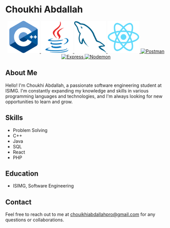 # Choukhi Abdallah

<p align="center">
  
  <a href="https://github.com/devicons/devicon">
    <img src="https://github.com/devicons/devicon/blob/master/icons/cplusplus/cplusplus-original.svg" alt="C++" width="100" height="100">
  </a>
  <a href="https://github.com/devicons/devicon">
    <img src="https://github.com/devicons/devicon/blob/master/icons/java/java-original.svg" alt="Java" width="100" height="100">
  </a>
  <a href="https://github.com/devicons/devicon">
    <img src="https://github.com/devicons/devicon/blob/master/icons/mysql/mysql-original.svg" alt="SQL" width="100" height="100">
  </a>
  <a href="https://github.com/devicons/devicon">
    <img src="https://github.com/devicons/devicon/blob/master/icons/react/react-original.svg" alt="Reac" width="100" height="100">
  </a>
  <a href="https://github.com/devicons/devicon">
    <img src="https://cdn.jsdelivr.net/gh/devicons/devicon/icons/postman/postman-original.svg" alt="Postman" width="100" height="100">
  </a>
  <a href="https://github.com/devicons/devicon">
    <img src="https://cdn.jsdelivr.net/gh/devicons/devicon/icons/express/express-original.svg" alt="Express" width="100" height="100">
  </a>
  <a href="https://github.com/devicons/devicon">
    <img src="https://cdn.jsdelivr.net/gh/devicons/devicon/icons/nodemon/nodemon-original.svg" alt="Nodemon" width="100" height="100">
  </a>
</p>

## About Me
Hello! I'm Choukhi Abdallah, a passionate software engineering student at ISIMG. I'm constantly expanding my knowledge and skills in various programming languages and technologies, and I'm always looking for new opportunities to learn and grow.

## Skills

- Problem Solving
- C++
- Java
- SQL
- React
- PHP

## Education

- ISIMG, Software Engineering

## Contact

Feel free to reach out to me at [chouikhiabdallahpro@gmail.com](mailto:chouikhiabdallahpro@gmail.com) for any questions or collaborations.
